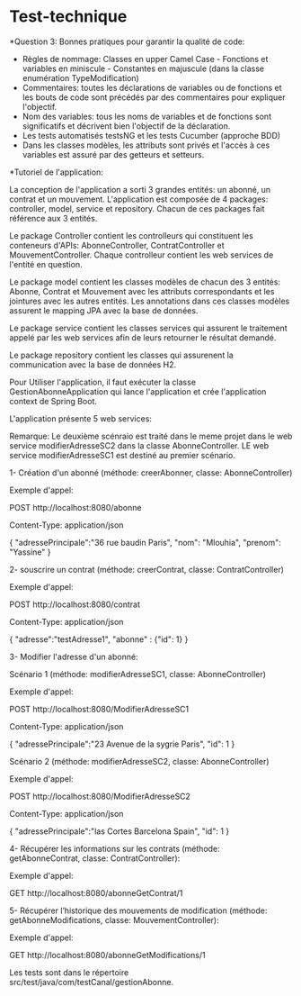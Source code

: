 # Test-technique

*Question 3: Bonnes pratiques pour garantir la qualité de code:
- Règles de nommage: Classes en upper Camel Case - Fonctions et variables en miniscule - Constantes en majuscule (dans la classe enumération TypeModification)
- Commentaires: toutes les déclarations de variables ou de fonctions et les bouts de code sont précédés par des commentaires pour expliquer l'objectif.
- Nom des variables: tous les noms de variables et de fonctions sont significatifs et décrivent bien l'objectif de la déclaration.
- Les tests automatisés testsNG et les tests Cucumber (approche BDD)
- Dans les classes modèles, les attributs sont privés et l'accès à ces variables est assuré par des getteurs et setteurs.



*Tutoriel de l'application:

La conception de l'application a sorti 3 grandes entités: un abonné, un contrat et un mouvement.
L'application est composée de 4 packages: controller, model, service et repository. Chacun de ces packages fait référence aux 3 entités. 

Le package Controller contient les controlleurs qui constituent les conteneurs d'APIs: AbonneController, ContratController et  MouvementController. Chaque controlleur contient les web services de l'entité en question.

Le package model contient les classes modèles de chacun des 3 entités: Abonne, Contrat et Mouvement avec les attributs correspondants et les jointures avec les autres entités. Les annotations dans ces classes modèles assurent le mapping JPA avec la base de données.

Le package service contient les classes services qui assurent le traitement appelé par les web services afin de leurs retourner le résultat demandé.

Le package repository contient les classes qui assurenent la communication avec la base de données H2.

Pour Utiliser l'application, il faut exécuter la classe GestionAbonneApplication qui lance l'application et crée l'application context de Spring Boot.

L'application présente 5 web services: 

Remarque: Le deuxième scénraio est traité dans le meme projet dans le web service modifierAdresseSC2 dans la classe AbonneController. LE web service modifierAdresseSC1 est destiné au premier scénario.

1- Création d'un abonné (méthode: creerAbonner, classe: AbonneController)

Exemple d'appel:

POST http://localhost:8080/abonne

Content-Type: application/json

{
  "adressePrincipale":"36 rue baudin Paris",
  "nom": "Mlouhia",
  "prenom": "Yassine"
}

2- souscrire un contrat (méthode: creerContrat, classe: ContratController)

Exemple d'appel:

POST http://localhost:8080/contrat

Content-Type: application/json

{
  "adresse":"testAdresse1",
  "abonne" : {"id": 1}
}

3- Modifier l'adresse d'un abonné: 

Scénario 1 (méthode: modifierAdresseSC1, classe: AbonneController)

Exemple d'appel: 

POST http://localhost:8080/ModifierAdresseSC1

Content-Type: application/json

{
  "adressePrincipale":"23 Avenue de la sygrie Paris",
  "id": 1
}

Scénario 2 (méthode: modifierAdresseSC2, classe: AbonneController)

Exemple d'appel: 

POST http://localhost:8080/ModifierAdresseSC2

Content-Type: application/json

{
  "adressePrincipale":"las Cortes Barcelona Spain",
  "id": 1
}

4- Récupérer les informations sur les contrats (méthode: getAbonneContrat, classe: ContratController):

Exemple d'appel:

GET http://localhost:8080/abonneGetContrat/1

5- Récupérer l’historique des mouvements de modification (méthode: getAbonneModifications, classe: MouvementController):

Exemple d'appel:

GET http://localhost:8080/abonneGetModifications/1




Les tests sont dans le répertoire src/test/java/com/testCanal/gestionAbonne.
